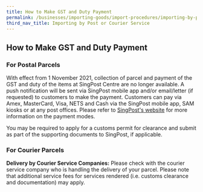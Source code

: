 ```yaml
---
title: How to Make GST and Duty Payment
permalink: /businesses/importing-goods/import-procedures/importing-by-post-or-courier-service/gst-and-duty-payment
third_nav_title: Importing by Post or Courier Service
---
```

## How to Make GST and Duty Payment

### For Postal Parcels

With effect from 1 November 2021, collection of parcel and payment of the GST and duty of the items at SingPost Centre are no longer available. A push notification will be sent via SingPost mobile app and/or email/letter (if requested) to customers to make the payment. Customers can pay via Amex, MasterCard, Visa, NETS and Cash via the SingPost mobile app, SAM kiosks or at any post offices. Please refer to [SingPost's website](http://www.singpost.com/) for more information on the payment modes.

You may be required to apply for a customs permit for clearance and submit as part of the supporting documents to SingPost, if applicable.

### For Courier Parcels

**Delivery by Courier Service Companies:** Please check with the courier service company who is handling the delivery of your parcel. Please note that additional service fees for services rendered (i.e. customs clearance and documentation) may apply.